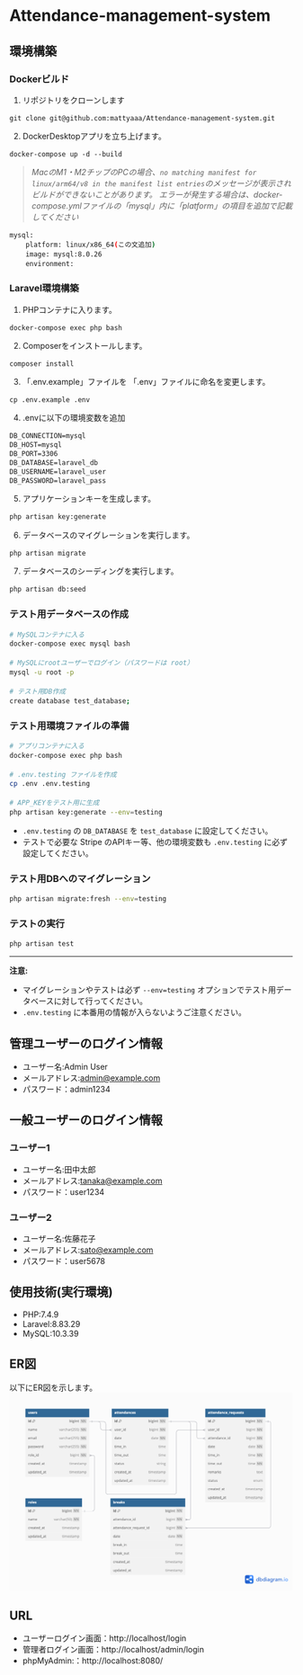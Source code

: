 # Attendance-management-system
## 環境構築
### Dockerビルド
1. リポジトリをクローンします
```
git clone git@github.com:mattyaaa/Attendance-management-system.git
```

2. DockerDesktopアプリを立ち上げます。
```
docker-compose up -d --build
```

> *MacのM1・M2チップのPCの場合、`no matching manifest for linux/arm64/v8 in the manifest list entries`のメッセージが表示されビルドができないことがあります。
エラーが発生する場合は、docker-compose.ymlファイルの「mysql」内に「platform」の項目を追加で記載してください*
``` bash
mysql:
    platform: linux/x86_64(この文追加)
    image: mysql:8.0.26
    environment:
```

### Laravel環境構築
1. PHPコンテナに入ります。
```
docker-compose exec php bash
```

2. Composerをインストールします。
```
composer install
```

3. 「.env.example」ファイルを 「.env」ファイルに命名を変更します。
```
cp .env.example .env
```

4. .envに以下の環境変数を追加
``` text
DB_CONNECTION=mysql
DB_HOST=mysql
DB_PORT=3306
DB_DATABASE=laravel_db
DB_USERNAME=laravel_user
DB_PASSWORD=laravel_pass
```
5. アプリケーションキーを生成します。
``` bash
php artisan key:generate
```

6. データベースのマイグレーションを実行します。
``` bash
php artisan migrate
```

7. データベースのシーディングを実行します。
``` bash
php artisan db:seed
```

### テスト用データベースの作成

```bash
# MySQLコンテナに入る
docker-compose exec mysql bash

# MySQLにrootユーザーでログイン（パスワードは root）
mysql -u root -p

# テスト用DB作成
create database test_database;
```

### テスト用環境ファイルの準備

```bash
# アプリコンテナに入る
docker-compose exec php bash

# .env.testing ファイルを作成
cp .env .env.testing

# APP_KEYをテスト用に生成
php artisan key:generate --env=testing
```
- `.env.testing` の `DB_DATABASE` を `test_database` に設定してください。
- テストで必要な Stripe のAPIキー等、他の環境変数も `.env.testing` に必ず設定してください。

### テスト用DBへのマイグレーション

```bash
php artisan migrate:fresh --env=testing
```

### テストの実行

```bash
php artisan test
```

---
**注意:**
- マイグレーションやテストは必ず `--env=testing` オプションでテスト用データベースに対して行ってください。
- `.env.testing` に本番用の情報が入らないようご注意ください。


## 管理ユーザーのログイン情報
- ユーザー名:Admin User
- メールアドレス:admin@example.com
- パスワード：admin1234

## 一般ユーザーのログイン情報
### ユーザー1
- ユーザー名:田中太郎
- メールアドレス:tanaka@example.com
- パスワード：user1234

### ユーザー2
- ユーザー名:佐藤花子
- メールアドレス:sato@example.com
- パスワード：user5678

## 使用技術(実行環境)
- PHP:7.4.9
- Laravel:8.83.29
- MySQL:10.3.39

## ER図
以下にER図を示します。
![ER図](ER.png)


## URL
- ユーザーログイン画面：http://localhost/login
- 管理者ログイン画面：http://localhost/admin/login
- phpMyAdmin:：http://localhost:8080/